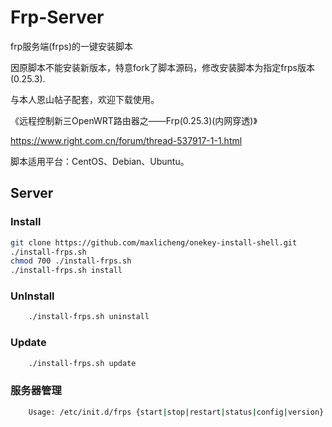 Frp-Server
===========

frp服务端(frps)的一键安装脚本

因原脚本不能安装新版本，特意fork了脚本源码，修改安装脚本为指定frps版本(0.25.3).

与本人恩山帖子配套，欢迎下载使用。

《远程控制新三OpenWRT路由器之——Frp(0.25.3)(内网穿透)》

https://www.right.com.cn/forum/thread-537917-1-1.html

脚本适用平台：CentOS、Debian、Ubuntu。

Server
------

### Install

```Bash
git clone https://github.com/maxlicheng/onekey-install-shell.git
./install-frps.sh
chmod 700 ./install-frps.sh
./install-frps.sh install
```

### UnInstall
```Bash
    ./install-frps.sh uninstall
```
### Update
```Bash
    ./install-frps.sh update
```
### 服务器管理
```Bash
    Usage: /etc/init.d/frps {start|stop|restart|status|config|version}
```

